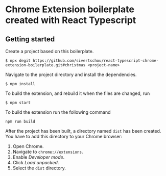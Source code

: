 # Chrome Extension boilerplate created with React Typescript

## Getting started

Create a project based on this boilerplate.

```
$ npx degit https://github.com/sivertschou/react-typescript-chrome-extension-boilerplate.git#christmas <project-name>
```

Navigate to the project directory and install the dependencies.

```
$ npm install
```

To build the extension, and rebuild it when the files are changed, run

```
$ npm start
```

To build the extension run the following command

```
npm run build
```

After the project has been built, a directory named `dist` has been created. You have to add this directory to your Chrome browser:

1. Open Chrome.
2. Navigate to `chrome://extensions`.
3. Enable _Developer mode_.
4. Click _Load unpacked_.
5. Select the `dist` directory.
